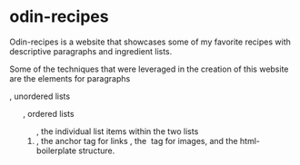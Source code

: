 # odin-recipes
Odin-recipes is a website that showcases some of my favorite recipes with descriptive paragraphs and ingredient lists.

Some of the techniques that were leveraged in the creation of this website are the elements for paragraphs <p>, unordered lists <ul>, ordered lists <ol>, the individual list items within the two lists <li>, the anchor tag for links <a>, the <img> tag for images, and the html-boilerplate structure.

